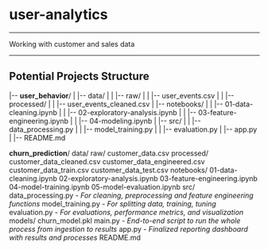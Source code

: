 # user-analytics
----
Working with customer and sales data

----
## Potential Projects Structure

|-- **user_behavior**/
|    |-- data/
|    |    |-- raw/
|         |   |-- user_events.csv
|    |    |-- processed/
|         |   |-- user_events_cleaned.csv
|    |-- notebooks/
|    |    |-- 01-data-cleaning.ipynb
|    |    |-- 02-exploratory-analysis.ipynb
|    |    |-- 03-feature-engineering.ipynb
|    |    |-- 04-modeling.ipynb
|    |-- src/
|    |    |-- data_processing.py
|    |    |-- model_training.py
|    |    |-- evaluation.py
|    |-- app.py
|    |-- README.md
    
**churn_prediction**/
    data/
        raw/
            customer_data.csv
        processed/
            customer_data_cleaned.csv
            customer_data_engineered.csv
            customer_data_train.csv
            customer_data_test.csv
    notebooks/
        01-data-cleaning.ipynb
        02-exploratory-analysis.ipynb
        03-feature-engineering.ipynb
        04-model-training.ipynb
        05-model-evaluation.ipynb
    src/
        data_processing.py - *For cleaning, preprocessing and feature engineering functions*
        model_training.py - *For splitting data, training, tuning*
        evaluation.py - *For evaluations, performance metrics, and visualization*
    models/
        churn_model.pkl
    main.py - *End-to-end script to run the whole process from ingestion to results*
    app.py - *Finalized reporting dashboard with results and processes*
    README.md
